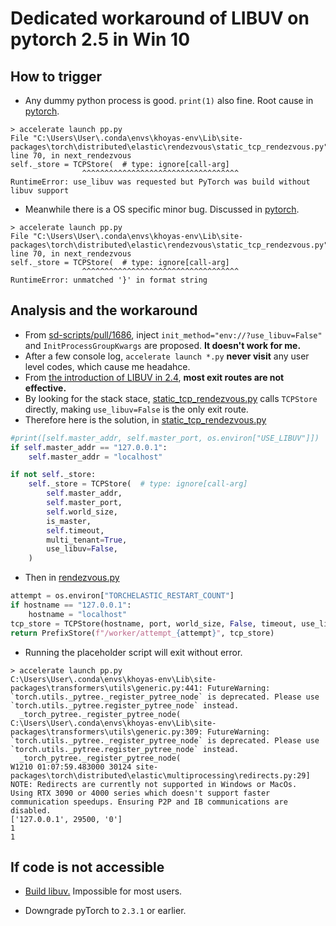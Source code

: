 # Dedicated workaround of LIBUV on pytorch 2.5 in Win 10 #

## How to trigger ##

- Any dummy python process is good. `print(1)` also fine. Root cause in [pytorch](https://github.com/pytorch/pytorch/issues/139990).

```log
> accelerate launch pp.py
File "C:\Users\User\.conda\envs\khoyas-env\Lib\site-packages\torch\distributed\elastic\rendezvous\static_tcp_rendezvous.py", line 70, in next_rendezvous
self._store = TCPStore(  # type: ignore[call-arg]
                ^^^^^^^^^^^^^^^^^^^^^^^^^^^^^^^^^^^
RuntimeError: use_libuv was requested but PyTorch was build without libuv support
```

- Meanwhile there is a OS specific minor bug. Discussed in [pytorch](https://github.com/pytorch/pytorch/issues/118378).

```log
> accelerate launch pp.py
File "C:\Users\User\.conda\envs\khoyas-env\Lib\site-packages\torch\distributed\elastic\rendezvous\static_tcp_rendezvous.py", line 70, in next_rendezvous
self._store = TCPStore(  # type: ignore[call-arg]
                ^^^^^^^^^^^^^^^^^^^^^^^^^^^^^^^^^^^
RuntimeError: unmatched '}' in format string
```

## Analysis and the workaround ##

- From [sd-scripts/pull/1686](https://github.com/kohya-ss/sd-scripts/pull/1686), inject `init_method="env://?use_libuv=False"` and `InitProcessGroupKwargs` are proposed. **It doesn't work for me.**
- After a few console log, `accelerate launch *.py` **never visit** any user level codes, which cause me headahce.
- From [the introduction of LIBUV in 2.4](https://pytorch.org/tutorials/intermediate/TCPStore_libuv_backend.html), **most exit routes are not effective.**
- By looking for the stack stace, [static_tcp_rendezvous.py](https://github.com/pytorch/pytorch/blob/main/torch/distributed/elastic/rendezvous/static_tcp_rendezvous.py) calls `TCPStore` directly, making `use_libuv=False` is the only exit route.
- Therefore here is the solution, in [static_tcp_rendezvous.py](https://github.com/pytorch/pytorch/blob/main/torch/distributed/elastic/rendezvous/static_tcp_rendezvous.py) 

```py
#print([self.master_addr, self.master_port, os.environ["USE_LIBUV"]])
if self.master_addr == "127.0.0.1":
    self.master_addr = "localhost"

if not self._store:
    self._store = TCPStore(  # type: ignore[call-arg]
        self.master_addr,
        self.master_port,
        self.world_size,
        is_master,
        self.timeout,
        multi_tenant=True,
        use_libuv=False,
    )
```

- Then in [rendezvous.py](https://github.com/pytorch/pytorch/blob/main/torch/distributed/rendezvous.py)

```py
attempt = os.environ["TORCHELASTIC_RESTART_COUNT"]
if hostname == "127.0.0.1":
    hostname = "localhost"
tcp_store = TCPStore(hostname, port, world_size, False, timeout, use_libuv=False)
return PrefixStore(f"/worker/attempt_{attempt}", tcp_store)
```

- Running the placeholder script will exit without error.

```log
> accelerate launch pp.py
C:\Users\User\.conda\envs\khoyas-env\Lib\site-packages\transformers\utils\generic.py:441: FutureWarning: `torch.utils._pytree._register_pytree_node` is deprecated. Please use `torch.utils._pytree.register_pytree_node` instead.
  _torch_pytree._register_pytree_node(
C:\Users\User\.conda\envs\khoyas-env\Lib\site-packages\transformers\utils\generic.py:309: FutureWarning: `torch.utils._pytree._register_pytree_node` is deprecated. Please use `torch.utils._pytree.register_pytree_node` instead.
  _torch_pytree._register_pytree_node(
W1210 01:07:59.483000 30124 site-packages\torch\distributed\elastic\multiprocessing\redirects.py:29] NOTE: Redirects are currently not supported in Windows or MacOs.
Using RTX 3090 or 4000 series which doesn't support faster communication speedups. Ensuring P2P and IB communications are disabled.
['127.0.0.1', 29500, '0']
1
1
```

## If code is not accessible ##

- [Build libuv.](https://github.com/libuv/libuv?tab=readme-ov-file#build-instructions) Impossible for most users.

- Downgrade pyTorch to `2.3.1` or earlier.